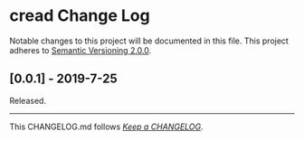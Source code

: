 #   cread Change Log

Notable changes to this project will be documented in this file. This project adheres to [Semantic Versioning 2.0.0](http://semver.org/).

##	[0.0.1] - 2019-7-25

Released.

---
This CHANGELOG.md follows [*Keep a CHANGELOG*](http://keepachangelog.com/).
